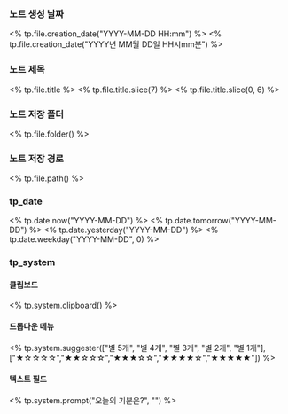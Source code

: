 ### 노트 생성 날짜
<% tp.file.creation_date("YYYY-MM-DD HH:mm") %>
<% tp.file.creation_date("YYYY년 MM월 DD일 HH시mm분") %>

### 노트 제목
<% tp.file.title %>
<% tp.file.title.slice(7) %>
<% tp.file.title.slice(0, 6) %>

### 노트 저장 폴더
<% tp.file.folder() %>
### 노트 저장 경로
<% tp.file.path() %>
### tp_date
<% tp.date.now("YYYY-MM-DD") %>
<% tp.date.tomorrow("YYYY-MM-DD") %>
<% tp.date.yesterday("YYYY-MM-DD") %>
<% tp.date.weekday("YYYY-MM-DD", 0) %>

### tp_system
#### 클립보드
<% tp.system.clipboard() %>

#### 드롭다운 메뉴
<% tp.system.suggester(["별 5개", "별 4개", "별 3개", "별 2개", "별 1개"], ["★☆☆☆☆","★★☆☆☆","★★★☆☆","★★★★☆","★★★★★"]) %>

#### 텍스트 필드
<% tp.system.prompt("오늘의 기분은?", "") %>
